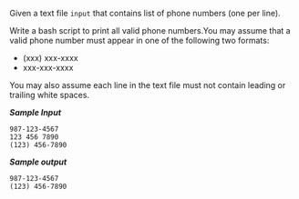 <div class="markdown-content" id="problem-content">
<p>Given a text file <code class="highlighter-rouge">input</code> that contains list of phone numbers (one per line).</p>
<p>Write a bash script to print all valid phone numbers.You may assume that a valid phone number must appear in one of the following two formats:</p>
<ul>
<li>(xxx) xxx-xxxx</li>
<li>xxx-xxx-xxxx</li>
</ul>
<p>You may also assume each line in the text file must not contain leading or trailing white spaces.</p>
<p><strong><em>Sample Input</em></strong></p>
<div class="highlighter-rouge"><pre class="highlight"><code>987-123-4567
123 456 7890
(123) 456-7890
</code></pre>
</div>
<p><strong><em>Sample output</em></strong></p>
<div class="highlighter-rouge"><pre class="highlight"><code>987-123-4567
(123) 456-7890
</code></pre>
</div>

</div>